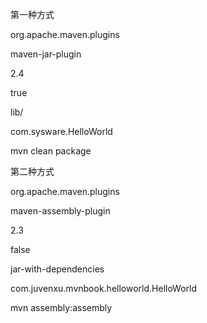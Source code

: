 第一种方式

<plugin>

<groupId>org.apache.maven.plugins</groupId>

<artifactId>maven-jar-plugin</artifactId>

<version>2.4</version>

<configuration>

<archive>

<manifest>

<addClasspath>true</addClasspath>

<classpathPrefix>lib/</classpathPrefix>

<mainClass>com.sysware.HelloWorld</mainClass>

</manifest>

</archive>

</configuration>

</plugin>  

 

mvn clean package

 

第二种方式

<plugin>  

<groupId>org.apache.maven.plugins</groupId>

<artifactId>maven-assembly-plugin</artifactId>

<version>2.3</version>

<configuration>

<appendAssemblyId>false</appendAssemblyId>

<descriptorRefs>

<descriptorRef>jar-with-dependencies</descriptorRef>

</descriptorRefs>

<archive>

<manifest>

<mainClass>com.juvenxu.mvnbook.helloworld.HelloWorld</mainClass>

</manifest>

</archive>

</configuration>

</plugin>  

 

mvn assembly:assembly
